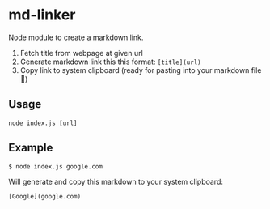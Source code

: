# md-linker

Node module to create a markdown link.

1. Fetch title from webpage at given url
2. Generate markdown link this this format: `[title](url)`
3. Copy link to system clipboard (ready for pasting into your markdown file 👻)

## Usage
```
node index.js [url]
```


## Example
```
$ node index.js google.com
```

Will generate and copy this markdown to your system clipboard:
```
[Google](google.com)
```
